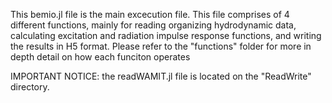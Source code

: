 This bemio.jl file is the main excecution file. This file comprises of 4 different functions, mainly for reading organizing hydrodynamic data, calculating excitation
and radiation impulse response functions, and writing the results in H5 format. Please refer to the "functions" folder for more in depth detail on how each funciton 
operates

IMPORTANT NOTICE: the readWAMIT.jl file is located on the "ReadWrite" directory.
